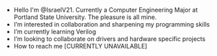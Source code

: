 - Hello I'm @IsraelV21. Currently a Computer Engineering Major at Portland State University. The pleasure is all mine.
- I’m interested in collaboration and sharpening my programming skills 
- I’m currently learning Verilog 
- I’m looking to collaborate on drivers and hardware specific projects 
- How to reach me [CURRENTLY UNAVAILABLE]

<!---
IsraelV21/IsraelV21 is a ✨ special ✨ repository because its `README.md` (this file) appears on your GitHub profile.
You can click the Preview link to take a look at your changes.
--->
